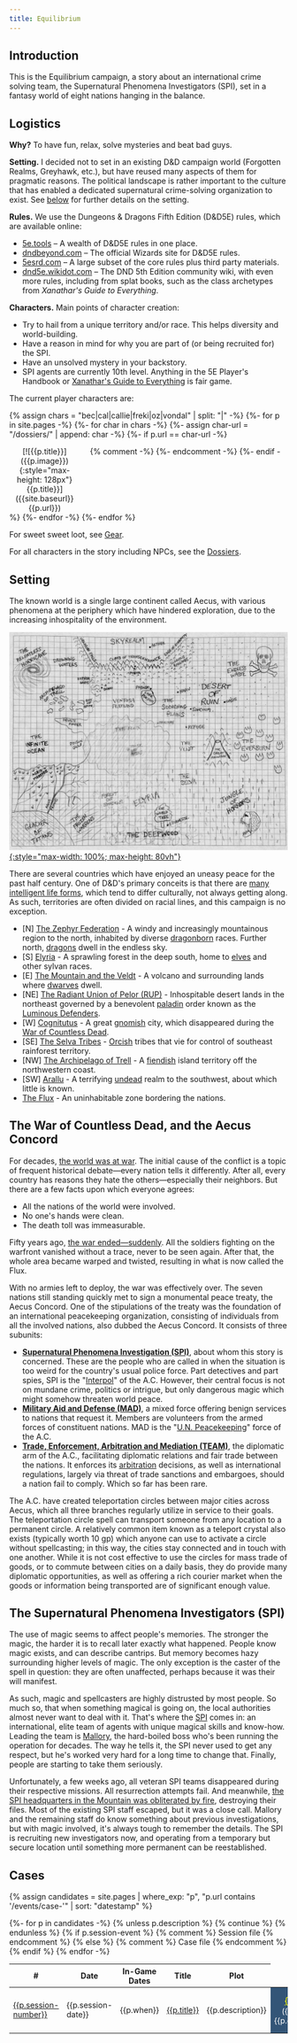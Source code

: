 ```yaml
---
title: Equilibrium
---
```


## Introduction

This is the Equilibrium campaign, a story about an international crime solving
team, the Supernatural Phenomena Investigators (SPI), set in a fantasy world of
eight nations hanging in the balance.

## Logistics

**Why?** To have fun, relax, solve mysteries and beat bad guys.

**Setting.** I decided not to set in an existing D&D campaign world (Forgotten
Realms, Greyhawk, etc.), but have reused many aspects of them for pragmatic
reasons. The political landscape is rather important to the culture that has
enabled a dedicated supernatural crime-solving organization to exist.
See [below](#setting) for further details on the setting.

**Rules.** We use the Dungeons & Dragons Fifth Edition (D&D5E) rules,
which are available online:
* [5e.tools](https://5e.tools) &ndash;
  A wealth of D&D5E rules in one place.
* [dndbeyond.com](https://www.dndbeyond.com/) &ndash;
  The official Wizards site for D&D5E rules.
* [5esrd.com](https://www.5esrd.com/) &ndash;
  A large subset of the core rules plus third party materials.
* [dnd5e.wikidot.com](https://dnd5e.wikidot.com/) &ndash; The DND 5th Edition
  community wiki, with even more rules, including from splat books, such as the
  class archetypes from *Xanathar's Guide to Everything*.

**Characters.** Main points of character creation:
* Try to hail from a unique territory and/or race. This helps diversity and world-building.
* Have a reason in mind for why you are part of (or being recruited for) the SPI.
* Have an unsolved mystery in your backstory.
* SPI agents are currently 10th level. Anything in the 5E Player's Handbook or
  [Xanathar's Guide to
  Everything](https://www.amazon.com/Xanathars-Guide-Everything-Wizards-Team/dp/0786966114)
  is fair game.

The current player characters are:

{% assign chars = "bec|cal|callie|freki|oz|vondal" | split: "|" -%}
{%- for p in site.pages -%}
{%- for char in chars -%}
{%- assign char-url = "/dossiers/" | append: char -%}
{%- if p.url == char-url -%}
<div style="display: inline-block; max-width: 128px; padding-right: 1em; text-align: center; vertical-align: top" markdown=1>
[![{{p.title}}]({{p.image}}){:style="max-height: 128px"}<br>{{p.title}}]({{site.baseurl}}{{p.url}})
</div>
{% comment -%} {%- endcomment -%}
{%- endif -%}
{%- endfor -%}
{%- endfor %}

For sweet sweet loot, see [Gear](gear).

For all characters in the story including NPCs, see the [Dossiers](dossiers).

## Setting

The known world is a single large continent called Aecus, with various
phenomena at the periphery which have hindered exploration, due to the
increasing inhospitality of the environment.

[![](assets/images/aecus-map.jpg){:style="max-width: 100%; max-height: 80vh"}](assets/images/aecus-map.jpg)

There are several countries which have enjoyed an uneasy peace for the past
half century. One of D&D's primary conceits is that there are [many intelligent
life forms](creatures), which tend to differ culturally, not always getting along.
As such, territories are often divided on racial lines, and this campaign is no
exception.

* \[N\] [The Zephyr Federation](locales/zephyr) -
  A windy and increasingly mountainous region to the north, inhabited by
  diverse [dragonborn](creatures/dragonborn) races. Further north,
  [dragons](creatures/dragons) dwell in the endless sky.
* \[S\] [Elyria](locales/elyria) -
  A sprawling forest in the deep south, home to [elves](creatures/elves) and other
  sylvan races.
* \[E\] [The Mountain and the Veldt](locales/mountain) -
  A volcano and surrounding lands where [dwarves](creatures/dwarves) dwell.
* \[NE\] [The Radiant Union of Pelor (RUP)](locales/rup) -
  Inhospitable desert lands in the northeast governed by a benevolent
  [paladin](https://dungeonsdragons.fandom.com/wiki/Paladin)
  order known as the [Luminous Defenders](orgs/luminous-defenders).
* \[W\] [Cognitutus](locales/cognitutus) -
  A great [gnomish](creatures/gnomes) city, which disappeared during the
  [War of Countless Dead](events/war-of-countless-dead).
* \[SE\] [The Selva Tribes](locales/selva) -
  [Orcish](creatures/orcs) tribes that vie for control of southeast rainforest
  territory.
* \[NW\] [The Archipelago of Trell](locales/trell) -
  A [fiendish](creatures/devils) island territory off the northwestern coast.
* \[SW\] [Arallu](locales/arallu) -
  A terrifying [undead](creatures/undead) realm to the southwest, about which
  little is known.
* [The Flux](locales/flux) - An uninhabitable zone bordering the nations.

## The War of Countless Dead, and the Aecus Concord

For decades, [the world was at war](events/war-of-countless-dead). The initial
cause of the conflict is a topic of frequent historical debate&mdash;every
nation tells it differently. After all, every country has reasons they hate the
others&mdash;especially their neighbors. But there are a few facts upon which
everyone agrees:

* All the nations of the world were involved.
* No one's hands were clean.
* The death toll was immeasurable.

Fifty years ago, [the war ended&mdash;suddenly](events/the-vanishing). All the
soldiers fighting on the warfront vanished without a trace, never to be seen
again. After that, the whole area became warped and twisted, resulting in what
is now called the Flux.

With no armies left to deploy, the war was effectively over. The seven nations
still standing quickly met to sign a monumental peace treaty, the Aecus
Concord. One of the stipulations of the treaty was the foundation of an
international peacekeeping organization, consisting of individuals from all the
involved nations, also dubbed the Aecus Concord. It consists of three subunits:

* [**Supernatural Phenomena Investigation (SPI)**](orgs/spi), about whom this
  story is concerned. These are the people who are called in when the situation
  is too weird for the country's usual police force. Part detectives and part
  spies, SPI is the "[Interpol](https://en.wikipedia.org/wiki/Interpol)" of the
  A.C. However, their central focus is not on mundane crime, politics or
  intrigue, but only dangerous magic which might somehow threaten world peace.
* [**Military Aid and Defense (MAD)**](orgs/mad), a mixed force offering benign
  services to nations that request it. Members are volunteers from the armed
  forces of constituent nations. MAD is the "[U.N.
  Peacekeeping](https://en.wikipedia.org/wiki/United_Nations_peacekeeping)"
  force of the A.C.
* [**Trade, Enforcement, Arbitration and Mediation (TEAM)**](orgs/team), the
  diplomatic arm of the A.C., facilitating diplomatic relations and fair trade
  between the nations. It enforces its
  [arbitration](https://en.wikipedia.org/wiki/International_arbitration)
  decisions, as well as international regulations, largely via threat of trade
  sanctions and embargoes, should a nation fail to comply. Which so far has
  been rare.

The A.C. have created teleportation circles between major cities across Aecus,
which all three branches regularly utilize in service to their goals. The
teleportation circle spell can transport someone from any location to a
permanent circle. A relatively common item known as a teleport crystal also
exists (typically worth 10 gp) which anyone can use to activate a circle
without spellcasting; in this way, the cities stay connected and in touch with
one another. While it is not cost effective to use the circles for mass trade
of goods, or to commute between cities on a daily basis, they do provide many
diplomatic opportunities, as well as offering a rich courier market when the
goods or information being transported are of significant enough value.

## The Supernatural Phenomena Investigators (SPI)

The use of magic seems to affect people's memories. The stronger the magic, the
harder it is to recall later exactly what happened. People know magic exists,
and can describe cantrips. But memory becomes hazy surrounding higher levels of
magic. The only exception is the caster of the spell in question: they are
often unaffected, perhaps because it was their will manifest.

As such, magic and spellcasters are highly distrusted by most people. So much
so, that when something magical is going on, the local authorities almost never
want to deal with it. That's where the [SPI](orgs/spi) comes in: an
international, elite team of agents with unique magical skills and know-how.
Leading the team is [Mallory](dossiers/mallory), the hard-boiled boss who's
been running the operation for decades. The way he tells it, the SPI never used
to get any respect, but he's worked very hard for a long time to change that.
Finally, people are starting to take them seriously.

Unfortunately, a few weeks ago, all veteran SPI teams disappeared during their
respective missions. All resurrection attempts fail. And meanwhile, [the SPI
headquarters in the Mountain was obliterated by fire](events/spi-fire),
destroying their files. Most of the existing SPI staff escaped, but it was a
close call. Mallory and the remaining staff do know something about previous
investigations, but with magic involved, it's always tough to remember the
details. The SPI is recruiting new investigators now, and operating from a
temporary but secure location until something more permanent can be
reestablished.

## Cases

{% assign candidates = site.pages | where_exp: "p", "p.url contains '/events/case-'" | sort: "datestamp" %}
<table>
<thead>
<tr>
<th>#</th>
<th>Date</th>
<th>In-Game Dates</th>
<th>Title</th>
<!--
<th>Level</th>
<th>Location</th>
<th>Victims</th>
<th>Creatures</th>
<th>Culprits</th>
<th>Relics</th>
-->
<th>Plot</th>
</tr>
</thead>
{%- for p in candidates -%}
{% unless p.description %} {% continue %} {% endunless %}
<tr>
{% if p.session-event %}
{% comment %} Session file {% endcomment %}
<td><a href="{{p.session-event}}">{{p.session-number}}</a></td>
<td>{{p.session-date}}</td>
<td>{{p.when}}</td>
<td><a href="{{site.baseurl}}{{p.url}}">{{p.title}}</a></td>
<td>{{p.description}}</td>
{% else %}
{% comment %} Case file {% endcomment %}
<td colspan=5 style="padding-top: 1em; padding-bottom: 1em; background-color: #357; color: white; text-align: center"><a style="color: yellow; font-size: larger; font-variant-caps: small-caps" href="{{site.baseurl}}{{p.url}}">{{p.title}}</a><br><span style="">({{p.when}}) {{p.description}}</span></td>
{% endif %}
<!--
<td>{{p.level}}</td>
<td>{{p.location}}</td>
<td>{{p.victims}}</td>
<td>{{p.creatures}}</td>
<td>{{p.culprits}}</td>
<td>{{p.relics}}</td>
-->
</tr>
{% endfor -%}
</table>
